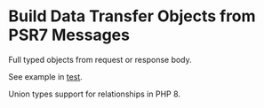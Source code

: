 # Build Data Transfer Objects from PSR7 Messages

Full typed objects from request or response body.

See example in [test](/tests/FreeElephants/JsonApiToolkit/DTO/DocumentTest.php). 

Union types support for relationships in PHP 8. 
